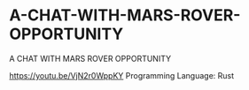 # A-CHAT-WITH-MARS-ROVER-OPPORTUNITY
A CHAT WITH MARS ROVER OPPORTUNITY

https://youtu.be/VjN2r0WppKY
Programming Language: Rust
